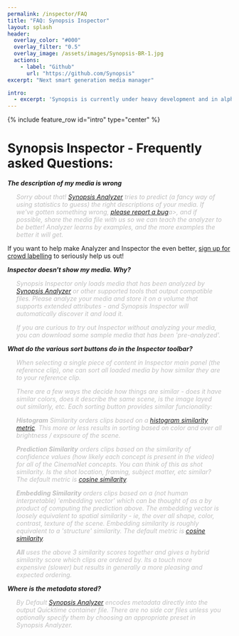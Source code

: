 ```yaml
---
permalink: /inspector/FAQ
title: "FAQ: Synopsis Inspector"
layout: splash
header:
  overlay_color: "#000"
  overlay_filter: "0.5"
  overlay_image: /assets/images/Synopsis-BR-1.jpg
  actions:
    - label: "Github"
      url: "https://github.com/Synopsis"
excerpt: "Next smart generation media manager"

intro: 
  - excerpt: 'Synopsis is currently under heavy development and in alpha phase. Want to know more - [join our slack channel](https://join.slack.com/t/synopsis-discuss/shared_invite/enQtODIzNjg5MzA1MDYwLTg4OGM5ZGMzZTQ3OTBjYTQzZDMyNDY0ZWM3NzFkN2YxZTE5NWI5NWQyMmZjMGE1OGYyZmExMWFlZWVkMDE4ZWQ) for info'
---
```


<style>
.answer {
	padding-left:20px;
	padding-right:20px;
	color:#bfbfbf;
	font-style: italic;
}

</style>

{% include feature_row id="intro" type="center" %}

# Synopsis Inspector - Frequently asked Questions: 

***The description of my media is wrong***
<p class="answer">
Sorry about that! <a href="https://synopsis.video/analyzer/">Synopsis Analyzer</a> tries to predict (a fancy way of using statistics to guess) the right descriptions of your media. If we've gotten something wrong, <a href="https://github.com/Synopsis/Synopsis-Inspector/issues/new/choose">please report a bug</a>a>, and if possible, share the media file with us so we can teach the analyzer to be better! Analyzer learns by examples, and the more examples the better it will get.

If you want to help make Analyzer and Inspector the even better, <a href="https://synopsis.video/crowdsource/">sign up for crowd labelling</a> to seriously help us out!
</p>

***Inspector doesn't show my media. Why?***

<p class="answer">
Synopsis Inspector only loads media that has been analyzed by <a href="https://synopsis.video/analyzer/">Synopsis Analyzer</a> or other supported tools that output compatible files. Please analyze your media and store it on a volume that supports extended attributes - and Synopsis Inspector will automatically discover it and load it.
</p>

<p class="answer">
If you are curious to try out Inspector without analyzing your media, you can download some sample media that has been 'pre-analyzed'.
</p>

***What do the various sort buttons do in the Inspector toolbar?***

<p class="answer">
When selecting a single piece of content in Inspector main panel (the reference clip), one can sort all loaded media by how similar they are to your reference clip. 
</p>

<p class="answer">
There are a few ways the decide how things are similar - does it have similar colors, does it describe the same scene, is the image layed out similarly, etc. Each sorting button provides similar funcionality:
</p>

<p class="answer">
<b>Histogram</b> Similarity orders clips based on a <a href="https://en.wikipedia.org/wiki/Bhattacharyya_distance">histogram similarity metric</a>. This more or less results in sorting based on color and over all brightness / expsoure of the scene.
</p>


<p class="answer">
<b>Prediction Similarity</b> orders clips based on the similarity of confidence values (how likely each concept is present in the video) for all of the CinemaNet concepts. You can think of this as shot similarity. Is the shot location, framing, subject matter, etc similar? The default metric is <a href="https://en.wikipedia.org/wiki/Cosine_similarity">cosine similarity</a>.
</p>

<p class="answer">
<b>Embedding Similarity</b> orders clips based on a (not human interpretable) 'embedding vector' which can be thought of as a by product of computing the prediction above. The embedding vector is loosely equivalent to spatial similarity - ie, the over all shape, color, contrast, texture of the scene. Embedding similarity is roughly equivalent to a 'structure' similarity. The default metric is <a href="https://en.wikipedia.org/wiki/Cosine_similarity">cosine similarity</a>.
</p>

<p class="answer">
<b>All</b> uses the above 3 similarity scores together and gives a hybrid similarity score which clips are ordered by. Its a touch more expensive (slower) but results in generally a more pleasing and expected ordering.
</p>

***Where is the metadata stored?***

<p class="answer">
By Default <a href="https://synopsis.video/analyzer/">Synopsis Analyzer</a> encodes metadata directly into the output Quicktime container file. There are no side car files unless you optionally specify them by choosing an appropriate preset in Synopsis Analyzer.
</p>


